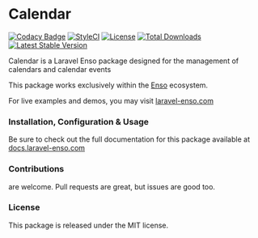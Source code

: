 # Calendar

[![Codacy Badge](https://api.codacy.com/project/badge/Grade/7c8421322ab94fc2a612bcf56bc0f294)](https://www.codacy.com/app/laravel-enso/calendar?utm_source=github.com&amp;utm_medium=referral&amp;utm_content=laravel-enso/calendar&amp;utm_campaign=Badge_Grade)
[![StyleCI](https://github.styleci.io/repos/194647672/shield?branch=master)](https://github.styleci.io/repos/194647672)
[![License](https://poser.pugx.org/laravel-enso/calendar/license)](https://packagist.org/packages/laravel-enso/calendar)
[![Total Downloads](https://poser.pugx.org/laravel-enso/calendar/downloads)](https://packagist.org/packages/laravel-enso/calendar)
[![Latest Stable Version](https://poser.pugx.org/laravel-enso/calendar/version)](https://packagist.org/packages/laravel-enso/calendar)

Calendar is a Laravel Enso package designed for the management of 
calendars and calendar events

This package works exclusively within the [Enso](https://github.com/laravel-enso/Enso) ecosystem.

For live examples and demos, you may visit [laravel-enso.com](https://www.laravel-enso.com)

### Installation, Configuration & Usage

Be sure to check out the full documentation for this package available at [docs.laravel-enso.com](https://docs.laravel-enso.com/backend/calendar.html)

### Contributions

are welcome. Pull requests are great, but issues are good too.

### License

This package is released under the MIT license.
